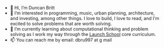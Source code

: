 - 👋 Hi, I’m Duncan Britt
- 👀 I’m interested in programming, music, urban planning, architecture, and investing, among other things. I love to build, I love to read, and I'm excited to solve problems that are worth solving.
- 🌱 I’m currently learning about computational thinking and problem solving as I work my way through the [Launch School](https://launchschool.com/) core curriculum.
- 📫 You can reach me by email: dbru997 at g mail

<!---
Duncan-Britt/Duncan-Britt is a ✨ special ✨ repository because its `README.md` (this file) appears on your GitHub profile.
You can click the Preview link to take a look at your changes.
--->
